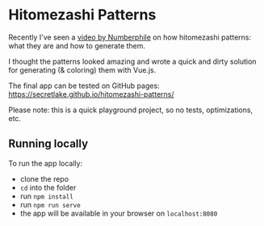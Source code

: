 # Hitomezashi Patterns

Recently I've seen a [video by Numberphile](https://www.youtube.com/watch?v=JbfhzlMk2eY&t=262s) on how hitomezashi patterns: what they are and how to generate them.

I thought the patterns looked amazing and wrote a quick and dirty solution for generating (& coloring) them with Vue.js.

The final app can be tested on GitHub pages: https://secretlake.github.io/hitomezashi-patterns/

Please note: this is a quick playground project, so no tests, optimizations, etc.

## Running locally

To run the app locally:
- clone the repo
- ```cd``` into the folder
- run `````npm install`````
- run ````npm run serve````
- the app will be available in your browser on ````localhost:8080````